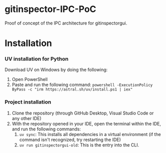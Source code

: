 # gitinspector-IPC-PoC
Proof of concept of the IPC architecture for gitinspectorgui.


# Installation

### UV installation for Python
Download UV on Windows by doing the following:
1. Open PowerShell
2. Paste and run the following command:
`powershell -ExecutionPolicy ByPass -c "irm https://astral.sh/uv/install.ps1 | iex"`
### Project installation
1. Clone the repository (through GitHub Desktop, Visual Studio Code or any other IDE)
2. With the repository opened in your IDE, open the terminal within the IDE, and run the following commands:
   1. `uv sync`: This installs all dependencies in a virtual environment (if the command isn't recognized, try restarting the IDE)
   2. `uv run gitinspectorgui-old`: This is the entry into the CLI.

